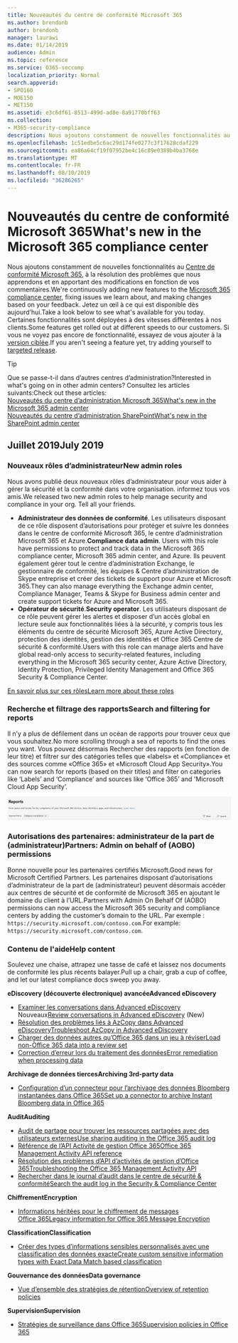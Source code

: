 ```yaml
---
title: Nouveautés du centre de conformité Microsoft 365
ms.author: brendonb
author: brendonb
manager: laurawi
ms.date: 01/14/2019
audience: Admin
ms.topic: reference
ms.service: O365-seccomp
localization_priority: Normal
search.appverid:
- SPO160
- MOE150
- MET150
ms.assetid: e3c6df61-8513-499d-ad8e-8a91770bff63
ms.collection:
- M365-security-compliance
description: Nous ajoutons constamment de nouvelles fonctionnalités au centre de conformité Microsoft 365, à la résolution des problèmes que nous apprendons et en apportant des modifications en fonction de vos commentaires. Découvrez ce que nous avons fait dans ce mois-ci.
ms.openlocfilehash: 1c51edbe5c6ac29d174fe0277c3f17628cdaf229
ms.sourcegitcommit: ea86a64cf19f07952be4c16c89e0389b4ba3768e
ms.translationtype: MT
ms.contentlocale: fr-FR
ms.lasthandoff: 08/10/2019
ms.locfileid: "36286265"
---
```

# <a name="whats-new-in-the-microsoft-365-compliance-center"></a><span data-ttu-id="b60dd-104">Nouveautés du centre de conformité Microsoft 365</span><span class="sxs-lookup"><span data-stu-id="b60dd-104">What's new in the Microsoft 365 compliance center</span></span>

<span data-ttu-id="b60dd-105">Nous ajoutons constamment de nouvelles fonctionnalités au [Centre de conformité Microsoft 365](microsoft-365-compliance-center.md), à la résolution des problèmes que nous apprendons et en apportant des modifications en fonction de vos commentaires.</span><span class="sxs-lookup"><span data-stu-id="b60dd-105">We're continuously adding new features to the [Microsoft 365 compliance center](microsoft-365-compliance-center.md), fixing issues we learn about, and making changes based on your feedback.</span></span> <span data-ttu-id="b60dd-106">Jetez un œil à ce qui est disponible dès aujourd’hui.</span><span class="sxs-lookup"><span data-stu-id="b60dd-106">Take a look below to see what's available for you today.</span></span> <span data-ttu-id="b60dd-107">Certaines fonctionnalités sont déployées à des vitesses différentes à nos clients.</span><span class="sxs-lookup"><span data-stu-id="b60dd-107">Some features get rolled out at different speeds to our customers.</span></span> <span data-ttu-id="b60dd-108">Si vous ne voyez pas encore de fonctionnalité, essayez de vous ajouter à la [version ciblée](https://docs.microsoft.com/office365/admin/manage/release-options-in-office-365).</span><span class="sxs-lookup"><span data-stu-id="b60dd-108">If you aren't seeing a feature yet, try adding yourself to [targeted release](https://docs.microsoft.com/office365/admin/manage/release-options-in-office-365).</span></span>

> [!TIP]
> <span data-ttu-id="b60dd-109">Que se passe-t-il dans d’autres centres d’administration?</span><span class="sxs-lookup"><span data-stu-id="b60dd-109">Interested in what's going on in other admin centers?</span></span> <span data-ttu-id="b60dd-110">Consultez les articles suivants:</span><span class="sxs-lookup"><span data-stu-id="b60dd-110">Check out these articles:</span></span><br>[<span data-ttu-id="b60dd-111">Nouveautés du centre d’administration Microsoft 365</span><span class="sxs-lookup"><span data-stu-id="b60dd-111">What's new in the Microsoft 365 admin center</span></span>](https://docs.microsoft.com/office365/admin/whats-new-in-preview?view=o365-worldwide)<br>[<span data-ttu-id="b60dd-112">Nouveautés du centre d’administration SharePoint</span><span class="sxs-lookup"><span data-stu-id="b60dd-112">What's new in the SharePoint admin center</span></span>](https://docs.microsoft.com/sharepoint/what-s-new-in-admin-center)

## <a name="july-2019"></a><span data-ttu-id="b60dd-113">Juillet 2019</span><span class="sxs-lookup"><span data-stu-id="b60dd-113">July 2019</span></span>

### <a name="new-admin-roles"></a><span data-ttu-id="b60dd-114">Nouveaux rôles d’administrateur</span><span class="sxs-lookup"><span data-stu-id="b60dd-114">New admin roles</span></span>

<span data-ttu-id="b60dd-115">Nous avons publié deux nouveaux rôles d’administrateur pour vous aider à gérer la sécurité et la conformité dans votre organisation. informez tous vos amis.</span><span class="sxs-lookup"><span data-stu-id="b60dd-115">We released two new admin roles to help manage security and compliance in your org. Tell all your friends.</span></span>

- <span data-ttu-id="b60dd-116">**Administrateur des données de conformité**. Les utilisateurs disposant de ce rôle disposent d’autorisations pour protéger et suivre les données dans le centre de conformité Microsoft 365, le centre d’administration Microsoft 365 et Azure.</span><span class="sxs-lookup"><span data-stu-id="b60dd-116">**Compliance data admin**. Users with this role have permissions to protect and track data in the Microsoft 365 compliance center, Microsoft 365 admin center, and Azure.</span></span> <span data-ttu-id="b60dd-117">Ils peuvent également gérer tout le centre d’administration Exchange, le gestionnaire de conformité, les équipes & Centre d’administration de Skype entreprise et créer des tickets de support pour Azure et Microsoft 365.</span><span class="sxs-lookup"><span data-stu-id="b60dd-117">They can also manage everything the Exchange admin center, Compliance Manager, Teams & Skype for Business admin center and create support tickets for Azure and Microsoft 365.</span></span>
- <span data-ttu-id="b60dd-118">**Opérateur de sécurité**.</span><span class="sxs-lookup"><span data-stu-id="b60dd-118">**Security operator**.</span></span> <span data-ttu-id="b60dd-119">Les utilisateurs disposant de ce rôle peuvent gérer les alertes et disposer d’un accès global en lecture seule aux fonctionnalités liées à la sécurité, y compris tous les éléments du centre de sécurité Microsoft 365, Azure Active Directory, protection des identités, gestion des identités et Office 365 Centre de sécurité & conformité.</span><span class="sxs-lookup"><span data-stu-id="b60dd-119">Users with this role can manage alerts and have global read-only access to security-related features, including everything in the Microsoft 365 security center, Azure Active Directory, Identity Protection, Privileged Identity Management and Office 365 Security & Compliance Center.</span></span>

[<span data-ttu-id="b60dd-120">En savoir plus sur ces rôles</span><span class="sxs-lookup"><span data-stu-id="b60dd-120">Learn more about these roles</span></span>](https://docs.microsoft.com/office365/securitycompliance/permissions-microsoft-365-compliance-security)

### <a name="search-and-filtering-for-reports"></a><span data-ttu-id="b60dd-121">Recherche et filtrage des rapports</span><span class="sxs-lookup"><span data-stu-id="b60dd-121">Search and filtering for reports</span></span>

<span data-ttu-id="b60dd-122">Il n’y a plus de défilement dans un océan de rapports pour trouver ceux que vous souhaitez.</span><span class="sxs-lookup"><span data-stu-id="b60dd-122">No more scrolling through a sea of reports to find the ones you want.</span></span> <span data-ttu-id="b60dd-123">Vous pouvez désormais Rechercher des rapports (en fonction de leur titre) et filtrer sur des catégories telles que «labels» et «Compliance» et des sources comme «Office 365» et «Microsoft Cloud App Security».</span><span class="sxs-lookup"><span data-stu-id="b60dd-123">You can now search for reports (based on their titles) and filter on categories like ‘Labels’ and ‘Compliance’ and sources like ‘Office 365’ and 'Microsoft Cloud App Security’.</span></span>

![Capture d’écran des boutons de recherche et de filtre des rapports avec un filtre appliqué](media/mcc_report_filtering.png)

### <a name="partners-admin-on-behalf-of-aobo-permissions"></a><span data-ttu-id="b60dd-125">Autorisations des partenaires: administrateur de la part de (administrateur)</span><span class="sxs-lookup"><span data-stu-id="b60dd-125">Partners: Admin on behalf of (AOBO) permissions</span></span>

<span data-ttu-id="b60dd-126">Bonne nouvelle pour les partenaires certifiés Microsoft.</span><span class="sxs-lookup"><span data-stu-id="b60dd-126">Good news for Microsoft Certified Partners.</span></span> <span data-ttu-id="b60dd-127">Les partenaires disposant d’autorisations d’administrateur de la part de (administrateur) peuvent désormais accéder aux centres de sécurité et de conformité de Microsoft 365 en ajoutant le domaine du client à l’URL.</span><span class="sxs-lookup"><span data-stu-id="b60dd-127">Partners with Admin On Behalf Of (AOBO) permissions can now access the Microsoft 365 security and compliance centers by adding the customer’s domain to the URL.</span></span> <span data-ttu-id="b60dd-128">Par exemple : `https://security.microsoft.com/contoso.com`.</span><span class="sxs-lookup"><span data-stu-id="b60dd-128">For example: `https://security.microsoft.com/contoso.com`.</span></span>

### <a name="help-content"></a><span data-ttu-id="b60dd-129">Contenu de l'aide</span><span class="sxs-lookup"><span data-stu-id="b60dd-129">Help content</span></span>

<span data-ttu-id="b60dd-130">Soulevez une chaise, attrapez une tasse de café et laissez nos documents de conformité les plus récents balayer.</span><span class="sxs-lookup"><span data-stu-id="b60dd-130">Pull up a chair, grab a cup of coffee, and let our latest compliance docs sweep you away.</span></span>

<span data-ttu-id="b60dd-131">**eDiscovery (découverte électronique) avancée**</span><span class="sxs-lookup"><span data-stu-id="b60dd-131">**Advanced eDiscovery**</span></span>
- <span data-ttu-id="b60dd-132">[Examiner les conversations dans Advanced eDiscovery](compliance20/conversation-review-sets.md) Nouveaux</span><span class="sxs-lookup"><span data-stu-id="b60dd-132">[Review conversations in Advanced eDiscovery](compliance20/conversation-review-sets.md) (New)</span></span>
- [<span data-ttu-id="b60dd-133">Résolution des problèmes liés à AzCopy dans Advanced eDiscovery</span><span class="sxs-lookup"><span data-stu-id="b60dd-133">Troubleshoot AzCopy in Advanced eDiscovery</span></span>](compliance20/troubleshooting-azcopy.md)
- [<span data-ttu-id="b60dd-134">Charger des données autres qu’Office 365 dans un jeu à réviser</span><span class="sxs-lookup"><span data-stu-id="b60dd-134">Load non-Office 365 data into a review set</span></span>](compliance20/load-non-office365-data.md)
- [<span data-ttu-id="b60dd-135">Correction d’erreur lors du traitement des données</span><span class="sxs-lookup"><span data-stu-id="b60dd-135">Error remediation when processing data</span></span>](compliance20/error-remediation.md)

<span data-ttu-id="b60dd-136">**Archivage de données tierces**</span><span class="sxs-lookup"><span data-stu-id="b60dd-136">**Archiving 3rd-party data**</span></span>
- [<span data-ttu-id="b60dd-137">Configuration d’un connecteur pour l’archivage des données Bloomberg instantanées dans Office 365</span><span class="sxs-lookup"><span data-stu-id="b60dd-137">Set up a connector to archive Instant Bloomberg data in Office 365</span></span>](archive-instant-bloomberg-data.md)

<span data-ttu-id="b60dd-138">**Audit**</span><span class="sxs-lookup"><span data-stu-id="b60dd-138">**Auditing**</span></span>
- [<span data-ttu-id="b60dd-139">Audit de partage pour trouver les ressources partagées avec des utilisateurs externes</span><span class="sxs-lookup"><span data-stu-id="b60dd-139">Use sharing auditing in the Office 365 audit log</span></span>](use-sharing-auditing.md)
- [<span data-ttu-id="b60dd-140">Référence de l’API Activité de gestion Office 365</span><span class="sxs-lookup"><span data-stu-id="b60dd-140">Office 365 Management Activity API reference</span></span>](https://docs.microsoft.com/office/office-365-management-api/office-365-management-activity-api-reference)
- [<span data-ttu-id="b60dd-141">Résolution des problèmes d’API d’activités de gestion d’Office 365</span><span class="sxs-lookup"><span data-stu-id="b60dd-141">Troubleshooting the Office 365 Management Activity API</span></span>](https://docs.microsoft.com/office/office-365-management-api/troubleshooting-the-office-365-management-activity-api)
- [<span data-ttu-id="b60dd-142">Rechercher dans le journal d’audit dans le centre de sécurité & conformité</span><span class="sxs-lookup"><span data-stu-id="b60dd-142">Search the audit log in the Security & Compliance Center</span></span>](search-the-audit-log-in-security-and-compliance.md)

<span data-ttu-id="b60dd-143">**Chiffrement**</span><span class="sxs-lookup"><span data-stu-id="b60dd-143">**Encryption**</span></span>
- [<span data-ttu-id="b60dd-144">Informations héritées pour le chiffrement de messages Office 365</span><span class="sxs-lookup"><span data-stu-id="b60dd-144">Legacy information for Office 365 Message Encryption</span></span>](legacy-information-for-message-encryption.md)

<span data-ttu-id="b60dd-145">**Classification**</span><span class="sxs-lookup"><span data-stu-id="b60dd-145">**Classification**</span></span>
- [<span data-ttu-id="b60dd-146">Créer des types d’informations sensibles personnalisés avec une classification des données exacte</span><span class="sxs-lookup"><span data-stu-id="b60dd-146">Create custom sensitive information types with Exact Data Match based classification</span></span>](create-custom-sensitive-information-types-with-exact-data-match-based-classification.md)

<span data-ttu-id="b60dd-147">**Gouvernance des données**</span><span class="sxs-lookup"><span data-stu-id="b60dd-147">**Data governance**</span></span>
- [<span data-ttu-id="b60dd-148">Vue d’ensemble des stratégies de rétention</span><span class="sxs-lookup"><span data-stu-id="b60dd-148">Overview of retention policies</span></span>](retention-policies.md)

<span data-ttu-id="b60dd-149">**Supervision**</span><span class="sxs-lookup"><span data-stu-id="b60dd-149">**Supervision**</span></span>
- [<span data-ttu-id="b60dd-150">Stratégies de surveillance dans Office 365</span><span class="sxs-lookup"><span data-stu-id="b60dd-150">Supervision policies in Office 365</span></span>](supervision-policies.md)